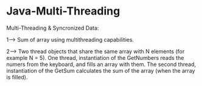 # Java-Multi-Threading
Multi-Threading &amp; Syncronized Data: 

1--> Sum of array using multithreading capabilities.

2--> Two thread objects that share the same array with N elements (for example N = 5). One
thread, instantiation of the GetNumbers reads the numers from the keyboard, and fills an
array with them. The second thread, instantiation of the GetSum calculates the sum of the
array (when the array is filled).
